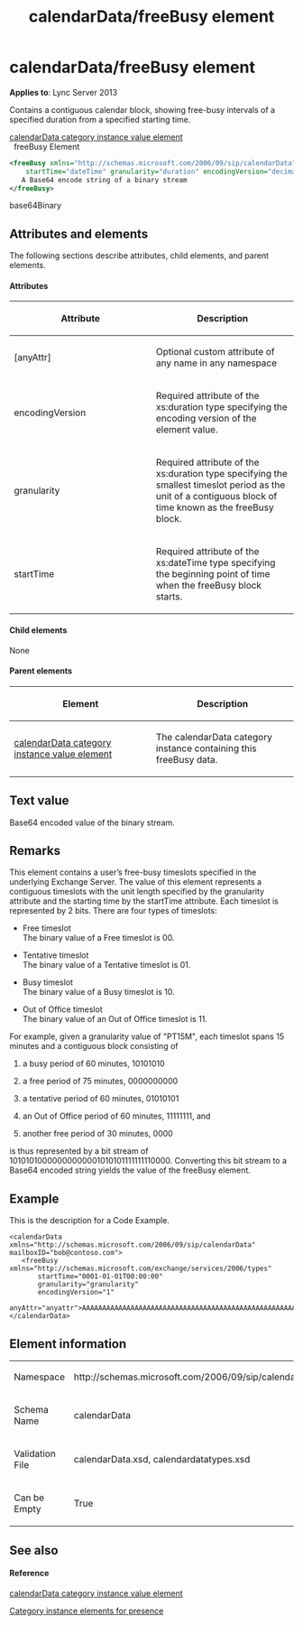 ﻿---
title: calendarData/freeBusy element
TOCTitle: calendarData/freeBusy element
ms:assetid: dbd4803a-c1d0-44a6-85cc-72780b5af2a0
ms:mtpsurl: https://msdn.microsoft.com/library/Dn454707(v=office.15)
ms:contentKeyID: 57093394
ms.date: 07/24/2014
mtps_version: v=office.15
dev_langs:
- xml
---

# calendarData/freeBusy element


**Applies to**: Lync Server 2013

Contains a contiguous calendar block, showing free-busy intervals of a specified duration from a specified starting time.

[calendarData category instance value element](calendardata-category-instance-value-element.md)  
  freeBusy Element  

```xml
<freeBusy xmlns="http://schemas.microsoft.com/2006/09/sip/calendarData"
    startTime="dateTime" granularity="duration" encodingVersion="decimal"> 
   A Base64 encode string of a binary stream
</freeBusy>
```

base64Binary

## Attributes and elements

The following sections describe attributes, child elements, and parent elements.

#### Attributes

<table>
<colgroup>
<col style="width: 50%" />
<col style="width: 50%" />
</colgroup>
<thead>
<tr class="header">
<th><p>Attribute</p></th>
<th><p>Description</p></th>
</tr>
</thead>
<tbody>
<tr class="odd">
<td><p>[anyAttr]</p></td>
<td><p>Optional custom attribute of any name in any namespace</p></td>
</tr>
<tr class="even">
<td><p>encodingVersion</p></td>
<td><p>Required attribute of the xs:duration type specifying the encoding version of the element value.</p></td>
</tr>
<tr class="odd">
<td><p>granularity</p></td>
<td><p>Required attribute of the xs:duration type specifying the smallest timeslot period as the unit of a contiguous block of time known as the freeBusy block.</p></td>
</tr>
<tr class="even">
<td><p>startTime</p></td>
<td><p>Required attribute of the xs:dateTime type specifying the beginning point of time when the freeBusy block starts.</p></td>
</tr>
</tbody>
</table>


#### Child elements

None

#### Parent elements

<table>
<colgroup>
<col style="width: 50%" />
<col style="width: 50%" />
</colgroup>
<thead>
<tr class="header">
<th><p>Element</p></th>
<th><p>Description</p></th>
</tr>
</thead>
<tbody>
<tr class="odd">
<td><p><a href="calendardata-category-instance-value-element.md">calendarData category instance value element</a></p></td>
<td><p>The calendarData category instance containing this freeBusy data.</p></td>
</tr>
</tbody>
</table>


## Text value

Base64 encoded value of the binary stream.

## Remarks

This element contains a user’s free-busy timeslots specified in the underlying Exchange Server. The value of this element represents a contiguous timeslots with the unit length specified by the granularity attribute and the starting time by the startTime attribute. Each timeslot is represented by 2 bits. There are four types of timeslots:

  - Free timeslot  
    The binary value of a Free timeslot is 00.

  - Tentative timeslot  
    The binary value of a Tentative timeslot is 01.

  - Busy timeslot  
    The binary value of a Busy timeslot is 10.

  - Out of Office timeslot  
    The binary value of an Out of Office timeslot is 11.

For example, given a granularity value of "PT15M", each timeslot spans 15 minutes and a contiguous block consisting of

1.  a busy period of 60 minutes, 10101010

2.  a free period of 75 minutes, 0000000000

3.  a tentative period of 60 minutes, 01010101

4.  an Out of Office period of 60 minutes, 11111111, and

5.  another free period of 30 minutes, 0000

is thus represented by a bit stream of 10101010000000000001010101111111110000. Converting this bit stream to a Base64 encoded string yields the value of the freeBusy element.

## Example

This is the description for a Code Example.

    <calendarData xmlns="http://schemas.microsoft.com/2006/09/sip/calendarData" mailboxID="bob@contoso.com">
       <freeBusy xmlns="http://schemas.microsoft.com/exchange/services/2006/types"
           startTime="0001-01-01T00:00:00" 
           granularity="granularity" 
           encodingVersion="1" 
           anyAttr="anyattr">AAAAAAAAAAAAAAAAAAAAAAAAAAAAAAAAAAAAAAAAAAAAAAAAAAAAAAAAAAAAAAAAAAAAAAAAAAAAAABVAABVAAAAAAAAAAAAAAAAAAAAAAAAAAAAAAAAqgAAAAAAVQAA</freeBusy>
    </calendarData>

## Element information

<table>
<colgroup>
<col style="width: 50%" />
<col style="width: 50%" />
</colgroup>
<tbody>
<tr class="odd">
<td><p>Namespace</p></td>
<td><p>http://schemas.microsoft.com/2006/09/sip/calendarData</p></td>
</tr>
<tr class="even">
<td><p>Schema Name</p></td>
<td><p>calendarData</p></td>
</tr>
<tr class="odd">
<td><p>Validation File</p></td>
<td><p>calendarData.xsd, calendardatatypes.xsd</p></td>
</tr>
<tr class="even">
<td><p>Can be Empty</p></td>
<td><p>True</p></td>
</tr>
</tbody>
</table>


## See also

#### Reference

[calendarData category instance value element](calendardata-category-instance-value-element.md)

[Category instance elements for presence](category-instance-elements-for-presence.md)

